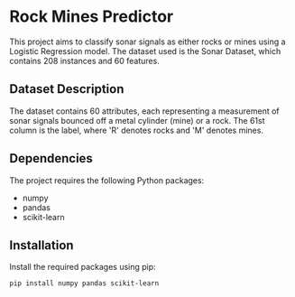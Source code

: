 # Rock Mines Predictor

This project aims to classify sonar signals as either rocks or mines using a Logistic Regression model. The dataset used is the Sonar Dataset, which contains 208 instances and 60 features.

## Dataset Description

The dataset contains 60 attributes, each representing a measurement of sonar signals bounced off a metal cylinder (mine) or a rock. The 61st column is the label, where 'R' denotes rocks and 'M' denotes mines.

## Dependencies

The project requires the following Python packages:
- numpy
- pandas
- scikit-learn

## Installation

Install the required packages using pip:
```bash
pip install numpy pandas scikit-learn

